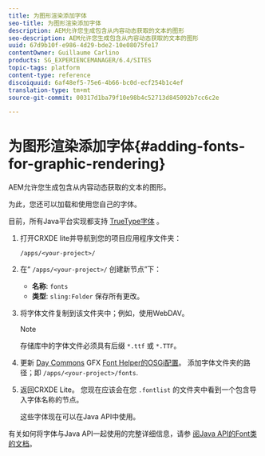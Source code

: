 ```yaml
---
title: 为图形渲染添加字体
seo-title: 为图形渲染添加字体
description: AEM允许您生成包含从内容动态获取的文本的图形
seo-description: AEM允许您生成包含从内容动态获取的文本的图形
uuid: 67d9b10f-e986-4d29-bde2-10e08075fe17
contentOwner: Guillaume Carlino
products: SG_EXPERIENCEMANAGER/6.4/SITES
topic-tags: platform
content-type: reference
discoiquuid: 6af48ef5-75e6-4b66-bc0d-ecf254b1c4ef
translation-type: tm+mt
source-git-commit: 00317d1ba79f10e98b4c52713d845092b7cc6c2e

---
```



# 为图形渲染添加字体{#adding-fonts-for-graphic-rendering}

AEM允许您生成包含从内容动态获取的文本的图形。

为此，您还可以加载和使用您自己的字体。

目前，所有Java平台实现都支持 [TrueType字体](https://en.wikipedia.org/wiki/Truetype) 。

1. 打开CRXDE lite并导航到您的项目应用程序文件夹：

   `/apps/<your-project>/`

1. 在“ `/apps/<your-project>/` 创建新节点”下：

   * **名称**: `fonts`
   * **类型**: `sling:Folder`
   保存所有更改。

1. 将字体文件复制到该文件夹中；例如，使用WebDAV。

   >[!NOTE]
   >
   >存储库中的字体文件必须具有后缀 `*.ttf` 或 `*.TTF`。

1. 更新 [Day Commons](/help/sites-deploying/configuring-osgi.md) GFX [Font Helper的OSGi配置](/help/sites-deploying/osgi-configuration-settings.md)。 添加字体文件夹的路径；即 `/apps/<your-project>/fonts`.

1. 返回CRXDE Lite。 您现在应该会在您 `.fontlist` 的文件夹中看到一个包含导入字体名称的节点。

   这些字体现在可以在Java API中使用。

有关如何将字体与Java API一起使用的完整详细信息，请参 [阅Java API的Font类的文档](https://download.oracle.com/javase/6/docs/api/java/awt/Font.html)。


